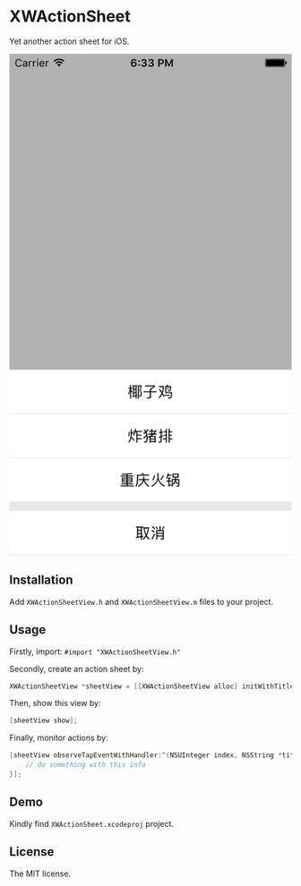 # XWActionSheet

Yet another action sheet for iOS.

![Demo](Docs/screenshot.png)

## Installation

Add `XWActionSheetView.h` and `XWActionSheetView.m` files to your project.

## Usage

Firstly, import:  `#import "XWActionSheetView.h"`

Secondly, create an action sheet by:

```objective-c
XWActionSheetView *sheetView = [[XWActionSheetView alloc] initWithTitles:@[@"椰子鸡", @"炸猪排", @"重庆火锅"]];
```

Then, show this view by:

```objective-c
[sheetView show];
```

Finally, monitor actions by:

```objective-c
[sheetView observeTapEventWithHandler:^(NSUInteger index, NSString *title, XWActionSheetItemType type) {
    // do something with this info
}];
```

## Demo

Kindly find `XWActionSheet.xcodeproj` project.

## License

The MIT license.

